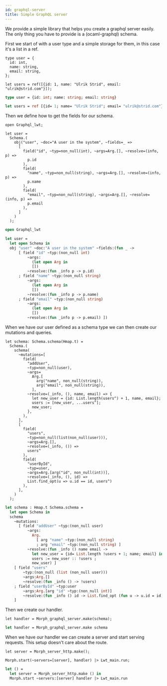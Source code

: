 ```yaml
---
id: graphql-server
title: Simple GraphQL server
---
```


We provide a simple library that helps you create a graphql server easily. The only thing you have to provide is a (ocaml-graphql) schema.

First we start of with a user type and a simple storage for them, in this case it's a list in a ref.

<!--DOCUSAURUS_CODE_TABS-->
<!--Reason-->

```reason
type user = {
  id: int,
  name: string,
  email: string,
};

let users = ref([{id: 1, name: "Ulrik Strid", email: "ulrik@strid.com"}]);
```

<!--OCaml-->

```ocaml
type user = {id: int; name: string; email: string}

let users = ref [{id= 1; name= "Ulrik Strid"; email= "ulrik@strid.com"}]
```

<!--END_DOCUSAURUS_CODE_TABS-->

Then we define how to get the fields for our schema.

<!--DOCUSAURUS_CODE_TABS-->
<!--Reason-->

```reason
open Graphql_lwt;

let user =
  Schema.(
    obj("user", ~doc="A user in the system", ~fields=_ =>
      [
        field("id", ~typ=non_null(int), ~args=Arg.[], ~resolve=(info, p) =>
          p.id
        ),
        field(
          "name", ~typ=non_null(string), ~args=Arg.[], ~resolve=(info, p) =>
          p.name
        ),
        field(
          "email", ~typ=non_null(string), ~args=Arg.[], ~resolve=(info, p) =>
          p.email
        ),
      ]
    )
  );
```

<!--OCaml-->

```ocaml
open Graphql_lwt

let user =
  let open Schema in
  obj "user" ~doc:"A user in the system" ~fields:(fun _ ->
      [ field "id" ~typ:(non_null int)
          ~args:
            (let open Arg in
            [])
          ~resolve:(fun _info p -> p.id)
      ; field "name" ~typ:(non_null string)
          ~args:
            (let open Arg in
            [])
          ~resolve:(fun _info p -> p.name)
      ; field "email" ~typ:(non_null string)
          ~args:
            (let open Arg in
            [])
          ~resolve:(fun _info p -> p.email) ])
```

<!--END_DOCUSAURUS_CODE_TABS-->

When we have our user defined as a schema type we can then create our mutations and queries.

<!--DOCUSAURUS_CODE_TABS-->
<!--Reason-->

```reason
let schema: Schema.schema(Hmap.t) =
  Schema.(
    schema(
      ~mutations=[
        field(
          "addUser",
          ~typ=non_null(user),
          ~args=
            Arg.[
              arg("name", non_null(string)),
              arg("email", non_null(string)),
            ],
          ~resolve=(_info, (), name, email) => {
            let new_user = {id: List.length(users^) + 1, name, email};
            users := [new_user, ...users^];
            new_user;
          },
        ),
      ],
      [
        field(
          "users",
          ~typ=non_null(list(non_null(user))),
          ~args=Arg.[],
          ~resolve=(_info, ()) =>
          users^
        ),
        field(
          "userById",
          ~typ=user,
          ~args=Arg.[arg("id", non_null(int))],
          ~resolve=(_info, (), id) =>
          List.find_opt(u => u.id == id, users^)
        ),
      ],
    )
  );
```

<!--OCaml-->

```ocaml
let schema : Hmap.t Schema.schema =
  let open Schema in
  schema
    ~mutations:
      [ field "addUser" ~typ:(non_null user)
          ~args:
            Arg.
              [ arg "name" ~typ:(non_null string)
              ; arg "email" ~typ:(non_null string) ]
          ~resolve:(fun _info () name email ->
            let new_user = {id= List.length !users + 1; name; email} in
            users := new_user :: !users ;
            new_user) ]
    [ field "users"
        ~typ:(non_null (list (non_null user)))
        ~args:Arg.[]
        ~resolve:(fun _info () -> !users)
    ; field "userById" ~typ:user
        ~args:Arg.[arg "id" ~typ:(non_null int)]
        ~resolve:(fun _info () id -> List.find_opt (fun u -> u.id = id) !users)
    ]
```

<!--END_DOCUSAURUS_CODE_TABS-->

Then we create our handler.

<!--DOCUSAURUS_CODE_TABS-->
<!--Reason-->

```reason
let handler = Morph_graphql_server.make(schema);
```

<!--OCaml-->

```ocaml
let handler = Morph_graphql_server.make schema
```

<!--END_DOCUSAURUS_CODE_TABS-->

When we have our handler we can create a server and start serving requests. This setup doesn't care about the route.

<!--DOCUSAURUS_CODE_TABS-->
<!--Reason-->

```reason
let server = Morph_server_http.make();

Morph.start(~servers=[server], handler) |> Lwt_main.run;
```

<!--OCaml-->

```ocaml
let () =
  let server = Morph_server_http.make () in
  Morph.start ~servers:[server] handler |> Lwt_main.run
```

<!--END_DOCUSAURUS_CODE_TABS-->
